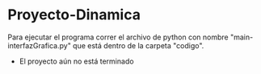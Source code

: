 # Proyecto-Dinamica

Para ejecutar el programa correr el archivo de python con nombre "main-interfazGrafica.py" que está dentro de la carpeta "codigo".

* El proyecto aún no está terminado
